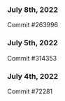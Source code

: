 ### July 8th, 2022

Commit #263996

### July 5th, 2022

Commit #314353


### July 4th, 2022

Commit #72281
